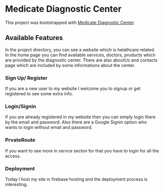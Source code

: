 # Medicate Diagnostic Center

This project was bootstrapped with [Medicate Diagnostic Center](https://medicate-diagnostic-center.web.app/).

## Available Features

In the project directory, you can see a website which is helathcare related. In the home page you can find available services, doctors, products which are provided by the diagnostic center. There are also aboutUs and contacts page which are included by some informations about the center.

### Sign Up/ Register

If you are a new user to my website I welcome you to signup or get registered to see some extra info.

### Login/Signin

If you are already registered in my website then you can simply login there by the email and password. Also there are a Google Signin option who wants to login without email and password.

### PrvateRoute

If you want to see more in servce secton for that you have to login for all the access.

### Deployment

Today I host my site in firebase hosting and the deployment process is interesting.


